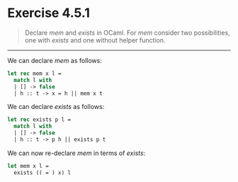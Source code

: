 # Exercise 4.5.1

> Declare $\mathit{mem}$ and $\mathit{exists}$ in OCaml.
> For $\mathit{mem}$ consider two possibilities, one with $\mathit{exists}$ and one without helper function.

---

We can declare $\mathit{mem}$ as follows:
```ocaml
let rec mem x l =
  match l with
  | [] -> false
  | h :: t -> x = h || mem x t
```

We can declare $\mathit{exists}$ as follows:
```ocaml
let rec exists p l =
  match l with
  | [] -> false
  | h :: t -> p h || exists p t
```

We can now re-declare $\mathit{mem}$ in terms of $\mathit{exists}$:
```ocaml
let mem x l =
  exists (( = ) x) l
```
